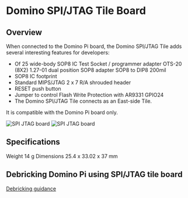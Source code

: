 Domino SPI/JTAG Tile Board
===

Overview
------------

When connected to the Domino Pi board, the Domino SPI/JTAG Tile adds several interesting features for developers:

* Of 25 wide-body SOP8 IC Test Socket / programmer adapter OTS-20 (8X2) 1.27-01 dual position SOP8 adapter SOP8 to DIP8 200mil
* SOP8 IC footprint
* Standard MIPS/JTAG 2 x 7 R/A shrouded header
* RESET push button
* Jumper to control Flash Write Protection with AR9331 GPIO24
* The Domino SPI/JTAG Tile connects as an East-side Tile.

It is compatible with the Domino Pi board only.

![SPI JTAG board](https://static.gl-inet.com/docs/router/en/2/domino/pi/src/spi_jtag1.jpg)
![SPI JTAG board](https://static.gl-inet.com/docs/router/en/2/domino/pi/src/spi_jtag2.jpg)

Specifications
-------------------
Weight	14 g
Dimensions	25.4 x 33.02 x 37 mm


Debricking Domino Pi using SPI/JTAG tile board
--------------------

[Debricking guidance](spi.md)